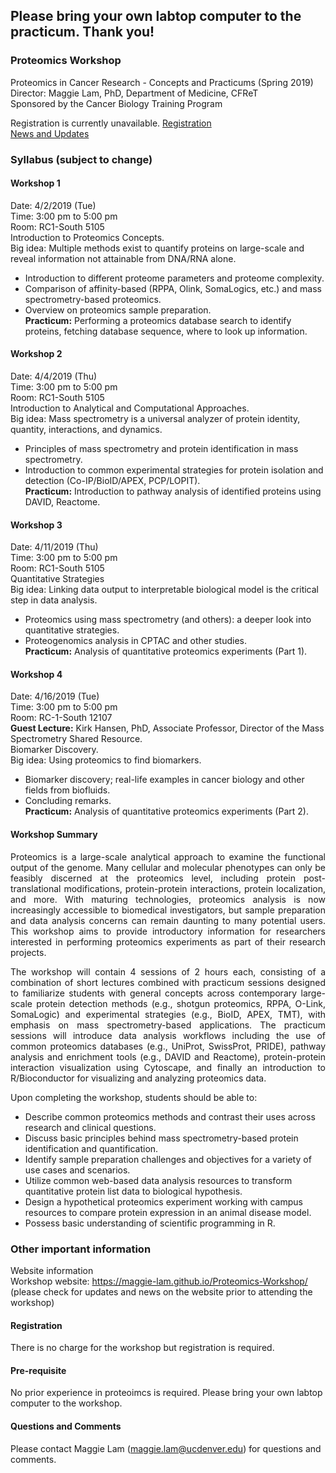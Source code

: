 ## Please bring your own labtop computer to the practicum. Thank you!

### Proteomics Workshop
Proteomics in Cancer Research - Concepts and Practicums (Spring 2019)<br> 
Director: Maggie Lam, PhD, Department of Medicine, CFReT <br>
Sponsored by the Cancer Biology Training Program <br>

Registration is currently unavailable.
[Registration](https://goo.gl/forms/0Js0GpKV5XmqBFQe2)<br>
[News and Updates](https://maggie-lam.github.io/Proteomics-Workshop/updates.html)

###  Syllabus (subject to change) 

####  Workshop 1
Date: 4/2/2019 (Tue) <br>
Time: 3:00 pm to 5:00 pm <br>
Room: RC1-South 5105 <br>
Introduction to Proteomics Concepts.<br>
Big idea: Multiple methods exist to quantify proteins on large-scale and reveal information not attainable from DNA/RNA alone.<br>
- Introduction to different proteome parameters and proteome complexity.
- Comparison of affinity-based (RPPA, Olink, SomaLogics, etc.) and mass spectrometry-based proteomics.
- Overview on proteomics sample preparation.<br>
**Practicum:** Performing a proteomics database search to identify proteins, fetching database sequence, where to look up information.<br>

####  Workshop 2
Date: 4/4/2019 (Thu)<br>
Time: 3:00 pm to 5:00 pm<br>
Room: RC1-South 5105 <br>
Introduction to Analytical and Computational Approaches.<br>
Big idea: Mass spectrometry is a universal analyzer of protein identity, quantity, interactions, and dynamics.<br>
- Principles of mass spectrometry and protein identification in mass spectrometry. 
- Introduction to common experimental strategies for protein isolation and detection (Co-IP/BioID/APEX, PCP/LOPIT).<br>
**Practicum:** Introduction to pathway analysis of identified proteins using DAVID, Reactome.<br>


####  Workshop 3
Date: 4/11/2019 (Thu)<br> 
Time: 3:00 pm to 5:00 pm<br>
Room: RC1-South 5105 <br>
Quantitative Strategies <br>
Big idea: Linking data output to interpretable biological model is the critical step in data analysis. <br>
- Proteomics using mass spectrometry (and others): a deeper look into quantitative strategies. 
- Proteogenomics analysis in CPTAC and other studies.<br>
**Practicum:** Analysis of quantitative proteomics experiments (Part 1).<br>

####  Workshop 4
Date: 4/16/2019 (Tue)<br>
Time: 3:00 pm to 5:00 pm<br>
Room: RC-1-South 12107 <br>
**Guest Lecture:** Kirk Hansen, PhD, Associate Professor, Director of the Mass Spectrometry Shared Resource.<br>
Biomarker Discovery.<br>
Big idea: Using proteomics to find biomarkers.<br>
- Biomarker discovery; real-life examples in cancer biology and other fields from biofluids. 
- Concluding remarks.<br>
**Practicum:** Analysis of quantitative proteomics experiments (Part 2).<br>

#### Workshop Summary
<p align="justify">
Proteomics is a large-scale analytical approach to examine the functional output of the genome. Many cellular and molecular phenotypes can only be feasibly discerned at the proteomics level, including protein post-translational modifications, protein-protein interactions, protein localization, and more. With maturing technologies, proteomics analysis is now increasingly accessible to biomedical investigators, but sample preparation and data analysis concerns can remain daunting to many potential users. This workshop aims to provide introductory information for researchers interested in performing proteomics experiments as part of their research projects.
</p>
<p align="justify">
The workshop will contain 4 sessions of 2 hours each, consisting of a combination of short lectures combined with practicum sessions designed to familiarize students with general concepts across contemporary large-scale protein detection methods (e.g., shotgun proteomics, RPPA, O-Link, SomaLogic) and experimental strategies (e.g., BioID, APEX, TMT), with emphasis on mass spectrometry-based applications. The practicum sessions will introduce data analysis workflows including the use of common proteomics databases (e.g., UniProt, SwissProt, PRIDE), pathway analysis and enrichment tools (e.g., DAVID and Reactome), protein-protein interaction visualization using Cytoscape, and finally an introduction to R/Bioconductor for visualizing and analyzing proteomics data.
</p>

Upon completing the workshop, students should be able to:
-	Describe common proteomics methods and contrast their uses across research and clinical questions.
-	Discuss basic principles behind mass spectrometry-based protein identification and quantification.
-	Identify sample preparation challenges and objectives for a variety of use cases and scenarios.
-	Utilize common web-based data analysis resources to transform quantitative protein list data to biological hypothesis.
-	Design a hypothetical proteomics experiment working with campus resources to compare protein expression in an animal disease model.
-	Possess basic understanding of scientific programming in R.

### Other important information
Website information <br>
Workshop website: https://maggie-lam.github.io/Proteomics-Workshop/ (please check for updates and news on the website prior to attending the workshop)

#### Registration
There is no charge for the workshop but registration is required.<br>

#### Pre-requisite
No prior experience in proteoimcs is required. Please bring your own labtop computer to the workshop.

#### Questions and Comments 
Please contact Maggie Lam (maggie.lam@ucdenver.edu) for questions and comments.




